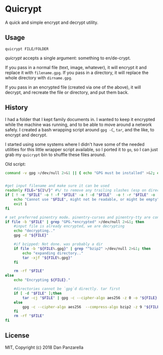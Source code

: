 Quicrypt
========

A quick and simple encrypt and decrypt utility. 


Usage
-----

`quicrypt FILE/FOLDER`

*quicrypt* accepts a single argument: something to en/de-crypt.

If you pass in a normal file (text, image, whatever), it will encrypt it and replace it with `filename.gpg`. If you pass in a directory, it will replace the whole directory with `dirname.gpg`.

If you pass in an encrypted file (created via one of the above), it will decrypt, and recreate the file or directory, and put them back.


History
-------

I had a folder that I kept family documents in. I wanted to keep it encrypted while the machine was running, and to be able to move around a network safely. I created a bash wrapping script around `gpg -C`, `tar`, and the like, to encrypt and decrypt.

I started using some systems where I didn't have some of the needed utilities for this little wrapper script available, so I ported it to `go`, so I can just grab my `quicrypt` bin to shuffle these files around.

Old script:

```bash
command -v gpg >/dev/null 2>&1 || { echo "GPG must be installed" >&2; exit 1; }


#get input filename and make sure it can be used
readonly FILE="${1%/}" #%/ to remove any trailing slashes (esp on directories)
if [ ! -e "$FILE" -o ! -f "$FILE" -a ! -d "$FILE"  -o ! -r "$FILE" -o ! -s "$FILE" ]; then
    echo "Cannot use "$FILE", might not be readable, or might be empty" >&2
    exit 1
fi

# set preferred pinentry mode. pinentry-curses and pinentry-tty are console-based
if file -b "$FILE" | grep "GPG.*encrypted" >/dev/null 2>&1; then
    #input file is already encrypted, we are decrypting
    echo "decrypting.."
    gpg -d "${FILE}"

    #if bzipped: Not done. was probably a dir
    if file -b "${FILE%.gpg}" | grep "^bzip2" >/dev/null 2>&1; then
        echo "expanding directory.."
        tar -xjf "${FILE%.gpg}"
    fi

    rm -rf "$FILE"
else
    echo "Encrypting ${FILE}."

    #directories cannot be `gpg`d directly. tar first
    if [ -d "$FILE" ];then
        tar -cj "$FILE" | gpg -c --cipher-algo aes256 -z 0 -o "${FILE}.gpg"
    else
        gpg -c --cipher-algo aes256  --compress-algo bzip2 -z 9 "${FILE}"
    fi
    rm -rf "$FILE"
fi

```


License
--------

MIT, Copyright (c) 2018 Dan Panzarella